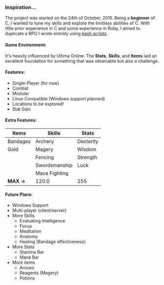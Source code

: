 ### Inspiration...
The project was started on the 24th of October, 2015. Being a **beginner** of C, I wanted to tune my skills and explore the limitless abilities of C. With little prior experience in C and some experience in Ruby, I aimed to duplicate a RPG I wrote entirely using [bash scripts](https://github.com/0x1p2/uo-shell).

#### Game Environment:
It's heavily influenced by Ultima Online. The **Stats**, **Skills**, and **Items** laid an excellent foundation for something that was obtainable but also a challenge. 

#### Features:
+ Single-Player (for now)
+ Combat
+ Modular
+ Linux Compatible (Windows support planned)
+ Locations to be explored!
+ Stat Gain

#### Extra Features:
|Items|Skills|Stats|
|---|---|---|
|Bandages|Archery|Dexterity|
|Gold|Magery|Wisdom|
||Fencing|Strength|
||Swordsmanship|Luck|
||Mace Fighting||
|__MAX__ =>|120.0|255|

#### Future Plans:
+ Windows Support
+ Multi-player (client/server)
+ More Skills 
  + Evaluating Intelligence
  + Focus
  + Meditation
  + Anatomy
  + Healing (Bandage effectiveness)
+ More Stats
  + Stamina Bar
  + Mana Bar
+ More items
  + Arrows
  + Reagents (Magery)
  + Potions
   
